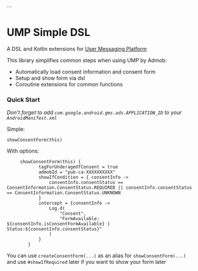 
´´´
# UMP Simple DSL
A DSL and Kotlin extensions for [User Messaging Platform](https://developers.google.com/admob/ump/android/quick-start) 

This library simplifies common steps when using UMP by Admob:

  - Automatically load consent information and consent form
  - Setup and show form via dsl
  - Coroutine extensions for common functions

### Quick Start

_Don't forget to add `com.google.android.gms.ads.APPLICATION_ID` to your `AndroidManifest.xml`_

Simple:
```
showConsentForm(this)
```

With options:
```
     showConsentForm(this) {
            tagForUnderageOfConsent = true
            admobId = "pub-ca-XXXXXXXXXX"
            showIfCondition = { consentInfo ->
                consentInfo.consentStatus == ConsentInformation.ConsentStatus.REQUIRED || consentInfo.consentStatus == ConsentInformation.ConsentStatus.UNKNOWN
            }
            intercept = {consentInfo ->
                Log.d(
                    "Consent",
                    "FormAvailable: ${consentInfo.isConsentFormAvailable} | Status:${consentInfo.consentStatus}"
                )
            }
        }
```

You can use `createConsentForm(...)` as an alias for `showConsentForm(...)` and use `#showIfRequired` later if you want to show your form later 


